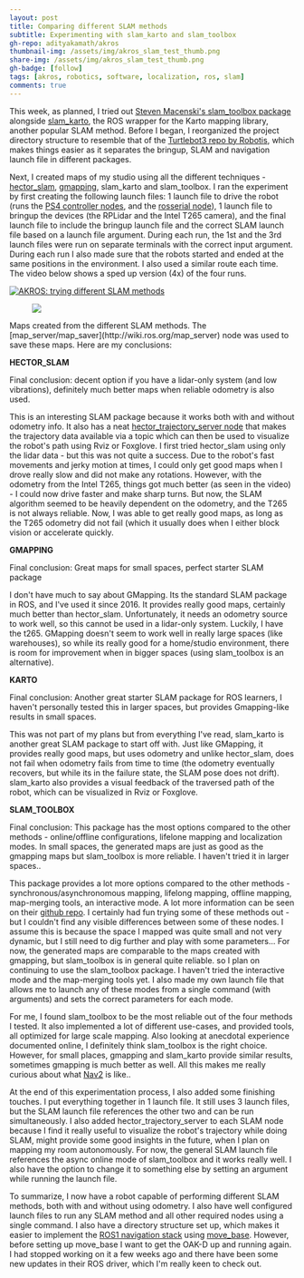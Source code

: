 ```yaml
---
layout: post
title: Comparing different SLAM methods
subtitle: Experimenting with slam_karto and slam_toolbox
gh-repo: adityakamath/akros
thumbnail-img: /assets/img/akros_slam_test_thumb.png
share-img: /assets/img/akros_slam_test_thumb.png
gh-badge: [follow]
tags: [akros, robotics, software, localization, ros, slam]
comments: true
---
```


This week, as planned, I tried out [Steven Macenski's slam_toolbox package](https://github.com/SteveMacenski/slam_toolbox) alongside [slam_karto](http://wiki.ros.org/slam_karto), the ROS wrapper for the Karto mapping library, another popular SLAM method. Before I began, I reorganized the project directory structure to resemble that of the [Turtlebot3 repo by Robotis](https://github.com/ROBOTIS-GIT/turtlebot3), which makes things easier as it separates the bringup, SLAM and navigation launch file in different packages. 

Next, I created maps of my studio using all the different techniques - [hector_slam](http://wiki.ros.org/hector_slam), [gmapping](http://wiki.ros.org/gmapping), slam_karto and slam_toolbox. I ran the experiment by first creating the following launch files: 1 launch file to drive the robot (runs the [PS4 controller nodes](https://github.com/adityakamath/ds4_driver), and the [rosserial node](http://wiki.ros.org/rosserial_python)), 1 launch file to bringup the devices (the RPLidar and the Intel T265 camera), and the final launch file to include the bringup launch file and the correct SLAM launch file based on a launch file argument. During each run, the 1st and the 3rd launch files were run on separate terminals with the correct input argument. During each run I also made sure that the robots started and ended at the same positions in the environment. I also used a similar route each time. The video below shows a sped up version (4x) of the four runs. 

[![AKROS: trying different SLAM methods](https://adityakamath.github.io/assets/img/akros_slam_test_ss.png)](https://www.youtube.com/watch?v=4jr_IaAeu-M "AKROS: trying different SLAM methods")
  
<figure class="aligncenter">
	<img src="https://adityakamath.github.io/assets/img/akros_slam_maps.jpg" />
</figure>
Maps created from the different SLAM methods. The [map_server/map_saver](http://wiki.ros.org/map_server) node was used to save these maps. Here are my conclusions:
  
**HECTOR_SLAM**

Final conclusion: decent option if you have a lidar-only system (and low vibrations), definitely much better maps when reliable odometry is also used.

This is an interesting SLAM package because it works both with and without odometry info. It also has a neat [hector_trajectory_server node](http://wiki.ros.org/hector_trajectory_server) that makes the trajectory data available via a topic which can then be used to visualize the robot's path using Rviz or Foxglove. I first tried hector_slam using only the lidar data - but this was not quite a success. Due to the robot's fast movements and jerky motion at times, I could only get good maps when I drove really slow and did not make any rotations. However, with the odometry from the Intel T265, things got much better (as seen in the video) - I could now drive faster and make sharp turns. But now, the SLAM algorithm seemed to be heavily dependent on the odometry, and the T265 is not always reliable. Now, I was able to get really good maps, as long as the T265 odometry did not fail (which it usually does when I either block vision or accelerate quickly. 

**GMAPPING**

Final conclusion: Great maps for small spaces, perfect starter SLAM package

I don't have much to say about GMapping. Its the standard SLAM package in ROS, and I've used it since 2016. It provides really good maps, certainly much better than hector_slam. Unfortunately, it needs an odometry source to work well, so this cannot be used in a lidar-only system. Luckily, I have the t265. GMapping doesn't seem to work well in really large spaces (like warehouses), so while its really good for a home/studio environment, there is room for improvement when in bigger spaces (using slam_toolbox is an alternative). 
  
**KARTO**

Final conclusion: Another great starter SLAM package for ROS learners, I haven't personally tested this in larger spaces, but provides Gmapping-like results in small spaces.

This was not part of my plans but from everything I've read, slam_karto is another great SLAM package to start off with. Just like GMapping, it provides really good maps, but uses odometry and unlike hector_slam, does not fail when odometry fails from time to time (the odometry eventually recovers, but while its in the failure state, the SLAM pose does not drift). slam_karto also provides a visual feedback of the traversed path of the robot, which can be visualized in Rviz or Foxglove.
  
**SLAM_TOOLBOX**

Final conclusion: This package has the most options compared to the other methods - online/offline configurations, lifelone mapping and localization modes. In small spaces, the generated maps are just as good as the gmapping maps but slam_toolbox is more reliable. I haven't tried it in larger spaces..

This package provides a lot more options compared to the other methods - synchronous/asynchronomous mapping, lifelong mapping, offline mapping, map-merging tools, an interactive mode. A lot more information can be seen on their [github repo](https://github.com/SteveMacenski/slam_toolbox/tree/noetic-devel). I certainly had fun trying some of these methods out - but I couldn't find any visible differences between some of these nodes. I assume this is because the space I mapped was quite small and not very dynamic, but I still need to dig further and play with some parameters... For now, the generated maps are comparable to the maps created with gmapping, but slam_toolbox is in general quite reliable.  so I plan on continuing to use the slam_toolbox package. I haven't tried the interactive mode and the map-merging tools yet. I also made my own launch file that allows me to launch any of these modes from a single command (with arguments) and sets the correct parameters for each mode.

For me, I found slam_toolbox to be the most reliable out of the four methods I tested. It also implemented a lot of different use-cases, and provided tools, all optimized for large scale mapping. Also looking at anecdotal experience documented online, I definitely think slam_toolbox is the right choice. However, for small places, gmapping and slam_karto provide similar results, sometimes gmapping is much better as well. All this makes me really curious about what [Nav2](https://navigation.ros.org/) is like..
  
At the end of this experimentation process, I also added some finishing touches. I put everything together in 1 launch file. It still uses 3 launch files, but the SLAM launch file references the other two and can be run simultaneously. I also added hector_trajectory_server to each SLAM node because I find it really useful to visualize the robot's trajectory while doing SLAM, might provide some good insights in the future, when I plan on mapping my room autonomously. For now, the general SLAM launch file references the async online mode of slam_toolbox and it works really well. I also have the option to change it to something else by setting an argument while running the launch file.
  
To summarize, I now have a robot capable of performing different SLAM methods, both with and without using odometry. I also have well configured launch files to run any SLAM method and all other required nodes using a single command. I also have a directory structure set up, which makes it easier to implement the [ROS1 navigation stack](http://wiki.ros.org/move_base?action=AttachFile&do=view&target=overview_tf.png) using [move_base](http://wiki.ros.org/move_base). However, before setting up move_base I want to get the OAK-D up and running again. I had stopped working on it a few weeks ago and there have been some new updates in their ROS driver, which I'm really keen to check out. 
